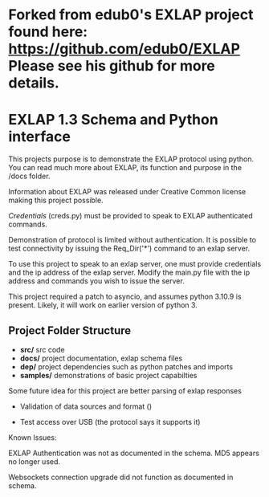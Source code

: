 # Forked from edub0's EXLAP project found here: https://github.com/edub0/EXLAP  Please see his github for more details.

# EXLAP 1.3 Schema and Python interface
 
This projects purpose is to demonstrate the EXLAP protocol using python. You
 can read much more about EXLAP, its function and purpose in the /docs folder.

Information about EXLAP was released under Creative Common license making this
 project possible.

*Credentials* (creds.py) must be provided to speak to EXLAP authenticated commands.
 
Demonstration of protocol is limited without authentication. It is possible to test
connectivity by issuing the Req_Dir('*') command to an exlap server.

To use this project to speak to an exlap server, one must provide credentials
and the ip address of the exlap server. Modify the main.py file
with the ip address and commands you wish to issue the server.

This project required a patch to asyncio, and assumes python 3.10.9 is present.
Likely, it will work on earlier version of python 3.
 
 
## Project Folder Structure

- **src/**      src code
- **docs/**     project documentation, exlap schema files
- **dep/**      project dependencies such as python patches and imports
- **samples/**  demonstrations of basic project capabilties

Some future idea for this project are better parsing of exlap responses

- Validation of data sources and format ()

- Test access over USB (the protocol says it supports it)


Known Issues:

EXLAP Authentication was not as documented in the schema. MD5 appears no longer
used.

Websockets connection upgrade did not function as documented in schema.

